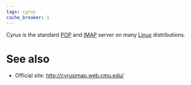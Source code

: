 ```yaml
---
tags: cyrus
cache_breaker: 1
---
```


Cyrus is the standard [POP](/wiki/POP) and [IMAP](/wiki/IMAP) server on many [Linux](/wiki/Linux) distributions.

# See also

-   Official site: <http://cyrusimap.web.cmu.edu/>

